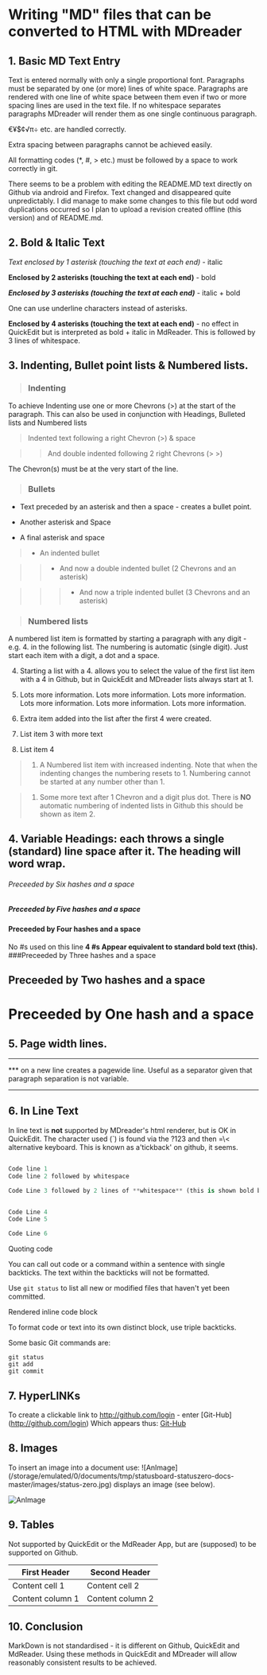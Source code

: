 # Writing "MD" files that can be converted to HTML with MDreader

## 1. Basic MD Text Entry

Text is entered normally with only a single proportional font. Paragraphs must be separated by one (or more) lines of white space. Paragraphs are rendered with one line of white space between them even if two or more spacing lines are used in the text file. If no whitespace separates paragraphs MDreader will render them as one single continuous paragraph.

€¥$¢√π÷ etc. are handled correctly.
 
Extra spacing between paragraphs cannot be achieved easily.

All formatting codes (*, #, > etc.) must be followed by a space to work correctly in git.

There seems to be a problem with editing the README.MD text directly on Github via android and Firefox. Text changed and disappeared quite unpredictably. I did manage to make some changes to this file but odd word duplications occurred so I plan to upload a revision created offline (this version) and of README.md.

## 2. Bold & Italic Text

*Text enclosed by 1 asterisk (touching the text at each end)* - italic

**Enclosed by 2 asterisks (touching the text at each end)** - bold

***Enclosed by 3 asterisks (touching the text at each end)*** - italic + bold

One can use underline characters instead of asterisks.

****Enclosed by 4 asterisks (touching the text at each end)**** - no effect in QuickEdit but is interpreted as bold + italic in MdReader. This is followed by 3 lines of whitespace.



## 3. Indenting, Bullet point lists & Numbered lists.

>### Indenting

To achieve Indenting use one or more Chevrons (>) at the start of the paragraph. This can also be used in conjunction with Headings, Bulleted lists and Numbered lists

> Indented text following a right Chevron (>) &  space

>> And double indented following 2 right Chevrons (> >)

The Chevron(s) must be at the very start of the line.

> ### Bullets

* Text preceded by an asterisk and then a space - creates a bullet point.

* Another asterisk and Space

* A final asterisk and space

> * An indented bullet

>> * And now a double indented bullet (2 Chevrons and an asterisk)

>>> * And now a triple indented bullet (3 Chevrons and an asterisk)

>### Numbered lists

A numbered list item is formatted by starting a paragraph with any digit - e.g. 4. in the following list. The numbering is automatic (single digit). Just start each item with a digit, a dot and a space.

4. Starting a list with a 4. allows you to select the value of the first list item with a 4 in Github, but in QuickEdit and MDreader lists always start at 1.

1. Lots more information. Lots more information. Lots more information. Lots more information. Lots more information. Lots more information.

1. Extra item added into the list after the first 4 were created.

3. List item 3 with more text

5. List item 4

> 1. A Numbered list item with increased indenting. Note that when the indenting changes the numbering resets to 1. Numbering cannot be started at any number other than 1.

> 1. Some more text after 1 Chevron and a digit plus dot. There is **NO** automatic numbering of indented lists in Github this should be shown as item 2.



## 4. Variable Headings: each throws a single (standard) line space after it. The heading will word wrap.

###### Preceeded by Six hashes and a space
##### Preceeded by Five hashes and a space
#### Preceeded by Four hashes and a space
No \#s used on this line **4 \#s Appear equivalent to standard bold text (this).** 
###Preceeded by Three hashes and a space
##  Preceeded by Two hashes and a space
#  Preceeded by One hash and a space

## 5. Page width lines.
***
\*\*\* on a new line creates a pagewide line. Useful as a separator given that paragraph separation is not variable.
***


## 6. In Line Text

In line text is **not** supported by MDreader's html renderer, but is OK in QuickEdit. The character used (`) is found via the ?123 and then =\\< alternative keyboard. This is known as a'tickback' on github, it seems.

``` python

Code line 1
Code line 2 followed by whitespace

Code Line 3 followed by 2 lines of **whitespace** (this is shown bold by MDreader)


Code Line 4
Code Line 5

Code Line 6

```

Quoting code

You can call out code or a command within a sentence with single backticks. The text within the backticks will not be formatted.

Use `git status` to list all new or modified files that haven't yet been committed.

Rendered inline code block

To format code or text into its own distinct block, use triple backticks.

Some basic Git commands are:
```
git status
git add
git commit
```



## 7. HyperLINKs

To create a clickable link to http://github.com/login - enter \[Git-Hub](http://github.com/login) Which appears thus: [Git-Hub](http://github.com/login)


## 8. Images
To insert an image into a document use: 
\!\[AnImage]\(/storage/emulated/0/documents/tmp/statusboard-statuszero-docs-master/images/status-zero.jpg) displays an image (see below).

![AnImage](/storage/emulated/0/documents/tmp/statusboard-statuszero-docs-master/images/status-zero.jpg)


## 9. Tables
Not supported by QuickEdit or the MdReader App, but are (supposed) to be supported on Github.

First Header|Second Header
------------|-------------
Content cell 1 | Content cell 2
Content column 1 | Content column 2


## 10. Conclusion
MarkDown is not standardised - it is different on Github, QuickEdit and MdReader. Using these methods in QuickEdit and MDreader will allow reasonably consistent results to be achieved.

